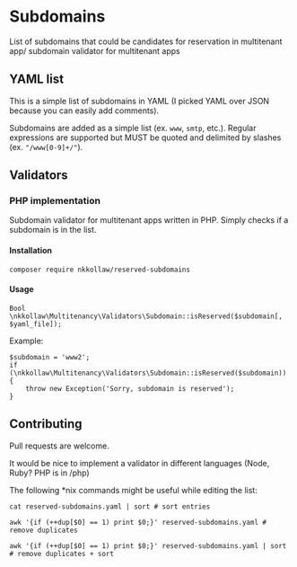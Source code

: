 # Subdomains
List of subdomains that could be candidates for reservation in multitenant app/ subdomain validator for multitenant apps

## YAML list

This is a simple list of subdomains in YAML (I picked YAML over JSON because you can easily add comments).

Subdomains are added as a simple list (ex. `www`, `smtp`, etc.). Regular expressions are supported but MUST be quoted and delimited by slashes (ex. `"/www[0-9]+/"`).

## Validators

### PHP implementation

Subdomain validator for multitenant apps written in PHP. Simply checks if a subdomain is in the list.

#### Installation

    composer require nkkollaw/reserved-subdomains
    
#### Usage

    Bool \nkkollaw\Multitenancy\Validators\Subdomain::isReserved($subdomain[, $yaml_file]);

Example:

    $subdomain = 'www2';
    if (\nkkollaw\Multitenancy\Validators\Subdomain::isReserved($subdomain)) {
        throw new Exception('Sorry, subdomain is reserved');
    }

## Contributing

Pull requests are welcome.

It would  be nice to implement a validator in different languages (Node, Ruby? PHP is in /php)

The following \*nix commands might be useful while editing the list:

    cat reserved-subdomains.yaml | sort # sort entries
    
    awk '{if (++dup[$0] == 1) print $0;}' reserved-subdomains.yaml # remove duplicates
    
    awk '{if (++dup[$0] == 1) print $0;}' reserved-subdomains.yaml | sort # remove duplicates + sort
